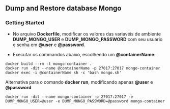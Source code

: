 ## Dump and Restore database Mongo

### Getting Started

- No arquivo **Dockerfile**, modificar os valores das variavéis de ambiente **DUMP_MONGO_USER** e **DUMP_MONGO_PASSWORD** com seu usuário e senha em **@user** e **@password**.

- Executar os commandos abaixo, escolhendo um **@containerName**:
``` docker
docker build --rm -t mongo-container .
docker run -dit --name @containerName -p 27017:27017 mongo-container
docker exec -i @containerName sh -c 'bash mongo.sh'
```
Alternativa para o comando **docker run**, modificando apenas **@user** e **@password**

``` docker
docker run -dit --name mongo-container -p 27017:27017 -e DUMP_MONGO_USER=@user -e DUMP_MONGO_PASSWORD=@password mongo-container
```